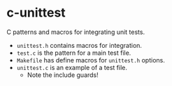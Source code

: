 # c-unittest
C patterns and macros for integrating unit tests.

- `unittest.h` contains macros for integration.
- `test.c` is the pattern for a main test file.
- `Makefile` has define macros for `unittest.h` options.
- `unittest.c` is an example of a test file.
    - Note the include guards!



